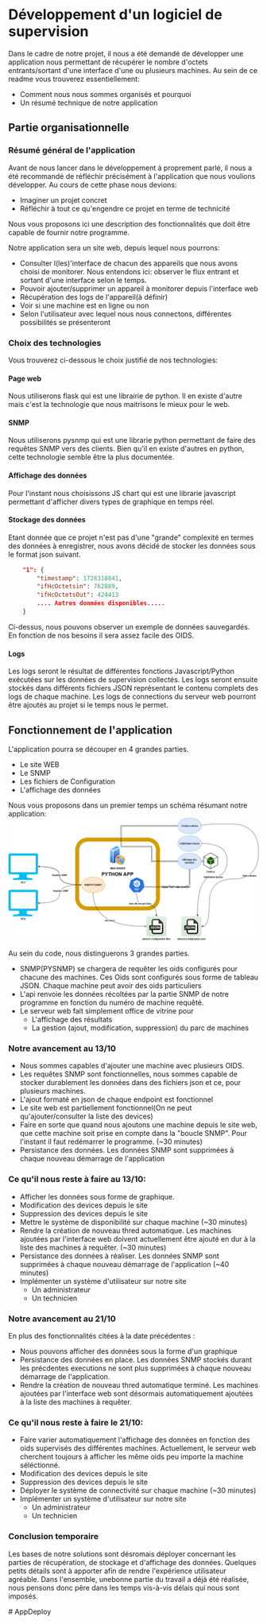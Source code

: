 # Développement d'un logiciel de supervision

Dans le cadre de notre projet, il nous a été demandé de développer une application nous permettant de récupérer le nombre d'octets entrants/sortant d'une interface d'une ou plusieurs machines.
Au sein de ce readme vous trouverez essentiellement:
* Comment nous nous sommes organisés et pourquoi
* Un résumé technique de notre application

## Partie organisationnelle

### Résumé général de l'application
Avant de nous lancer dans le développement à proprement parlé, il nous a été recommandé de réfléchir précisément à l'application que nous voulions développer. Au cours de cette phase nous devions: 
* Imaginer un projet concret
* Réfléchir à tout ce qu'engendre ce projet en terme de technicité

Nous vous proposons ici une description des fonctionnalités que doit être capable de fournir notre programme.

Notre application sera un site web, depuis lequel nous pourrons:
* Consulter l(les)'interface de chacun des appareils que nous avons choisi de monitorer. Nous entendons ici: observer le flux entrant et sortant d'une interface selon le temps.
* Pouvoir ajouter/supprimer un appareil à monitorer depuis l'interface web
* Récupération des logs de l'appareil(à définir)
* Voir si une machine est en ligne ou non
* Selon l'utilisateur avec lequel nous nous connectons, différentes possibilités se présenteront


### Choix des technologies

Vous trouverez ci-dessous le choix justifié de nos technologies:

#### Page web
Nous utiliserons flask qui est une librairie de python. Il en existe d'autre mais c'est la technologie que nous maitrisons le mieux pour le web.

#### SNMP
Nous utiliserons pysnmp qui est une librarie python permettant de faire des requêtes SNMP vers des clients. Bien qu'il en existe d'autres en python, cette technologie semble être la plus documentée.

#### Affichage des données
Pour l'instant nous choisissons JS chart qui est une librarie javascript permettant d'afficher divers types de graphique en temps réel.

#### Stockage des données
Etant donnée que ce projet n'est pas d'une "grande" complexité en termes des données à enregistrer, nous avons décidé de stocker les données sous le format json suivant.

```json
    "1": {
        "timestamp": 1728318841,
        "ifHcOctetsin": 762889,
        "ifHcOctetsOut": 424413
        .... Autres données disponibles.....
    }
```
Ci-dessus, nous pouvons observer un exemple de données sauvegardés. En fonction de nos besoins il sera assez facile des OIDS.

#### Logs
Les logs seront le résultat de différentes fonctions Javascript/Python exécutées sur les données de supervision collectés. Les logs seront ensuite stockés dans différents fichiers JSON représentant le contenu complets des logs de chaque machine. Les logs de connections du serveur web pourront être ajoutés au projet si le temps nous le permet.

## Fonctionnement de l'application
L'application pourra se découper en 4 grandes parties.
* Le site WEB
* Le SNMP
* Les fichiers de Configuration
* L'affichage des données 

Nous vous proposons dans un premier temps un schéma résumant notre application:
![Alt text](Projet-Monitoring.png)


Au sein du code, nous distinguerons 3 grandes parties.
* SNMP(PYSNMP) se chargera de requêter les oids configurés pour chacune des machines. Ces Oids sont configurés sous forme de tableau JSON. Chaque machine peut avoir des oids particuliers
* L'api renvoie les données récoltées par la partie SNMP de notre programme en fonction du numéro de machine requêté.
* Le serveur web fait simplement office de vitrine pour
    * L'affichage des résultats
    * La gestion (ajout, modification, suppression) du parc de machines 

### Notre avancement au 13/10
* Nous sommes capables d'ajouter une machine avec plusieurs OIDS. 
* Les requêtes SNMP sont fonctionnelles, nous sommes capable de stocker durablement les données dans des fichiers json et ce, pour plusieurs machines.
* L'ajout formaté en json de chaque endpoint est fonctionnel
* Le site web est partiellement fonctionnel(On ne peut qu'ajouter/consulter la liste des devices)
* Faire en sorte que quand nous ajoutons une machine depuis le site web, que cette machine soit prise en compte dans la "boucle SNMP". Pour l'instant il faut redémarrer le programme. (~30 minutes)
* Persistance des données. Les données SNMP sont supprimées à chaque nouveau démarrage de l'application 


### Ce qu'il nous reste à faire au 13/10:
* Afficher les données sous forme de graphique.
* Modification des devices depuis le site
* Suppression des devices depuis le site
* Mettre le système de disponibilité sur chaque machine (~30 minutes)
* Rendre la création de nouveau thred automatique. Les machines ajoutées par l'interface web doivent actuellement être ajouté en dur à la liste des machines à requêter. (~30 minutes)
* Persistance des données à réaliser. Les données SNMP sont supprimées à chaque nouveau démarrage de l'application (~40 minutes)
* Implémenter un système d'utilisateur sur notre site
    * Un administrateur
    * Un technicien

### Notre avancement au 21/10
En plus des fonctionnalités citées à la date précédentes : 
* Nous pouvons afficher des données sous la forme d'un graphique
* Persistance des données en place. Les données SNMP stockés durant les précdentes executions ne sont plus supprimées à chaque nouveau démarrage de l'application.
* Rendre la création de nouveau thred automatique terminé. Les machines ajoutées par l'interface web sont désormais automatiquement ajoutées à la liste des machines à requêter.

### Ce qu'il nous reste à faire le 21/10:
* Faire varier automatiquement l'affichage des données en fonction des oids supervisés des différentes machines. Actuellement, le serveur web cherchent toujours à afficher les même oids peu importe la  machine séléctionné.
* Modification des devices depuis le site
* Suppression des devices depuis le site
* Déployer le système de connectivité sur chaque machine (~30 minutes)
* Implémenter un système d'utilisateur sur notre site
    * Un administrateur
    * Un technicien

### Conclusion temporaire
Les bases de notre solutions sont désromais déployer concernant les parties de récupération, de stockage et d'affichage des données.
Quelques petits détails sont à apporter afin de rendre l'expérience utilisateur agréable. 
Dans l'ensemble, unebonne partie du travail a déjà été réalisée, nous pensons donc pêre dans les temps vis-à-vis délais qui nous sont imposés.








#   A p p D e p l o y 
 
 